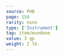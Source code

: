 ```yaml
---
source: PHB
page: 154
rarity: none
type: ['Instrument']
tag: item/mundane
value: 3 gp
weight: 2 lb.
---
```



